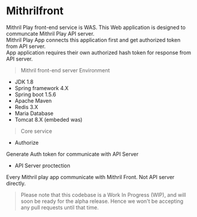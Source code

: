 # Mithrilfront

Mithril Play front-end service is WAS. This Web application is designed to communcate Mithril Play API server.  
Mithril Play App connects this application first and get authorized token from API server.   
App application requires their own authorized hash token for response from API server.   

>Mithril front-end server Environment

* JDK 1.8
* Spring framework 4.X 
* Spring boot 1.5.6
* Apache Maven
* Redis 3.X
* Maria Database
* Tomcat 8.X (embeded was)

> Core service
* Authorize    

Generate Auth token for communicate with API Server

* API Server proctection 

Every Mithril play app communicate with Mithril Front. Not API server directly.


> Please note that this codebase is a Work In Progress (WIP), and will soon be ready for the alpha release. Hence we won't be accepting any pull requests until that time.
